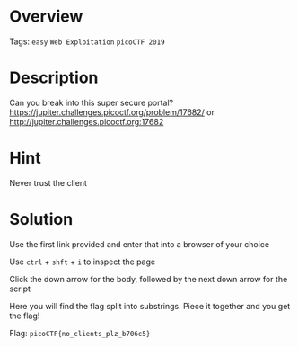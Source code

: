 # Overview
Tags: `easy` `Web Exploitation` `picoCTF 2019`

# Description
Can you break into this super secure portal? https://jupiter.challenges.picoctf.org/problem/17682/ or http://jupiter.challenges.picoctf.org:17682

# Hint
Never trust the client

# Solution
Use the first link provided and enter that into a browser of your choice

Use `ctrl` + `shft` + `i` to inspect the page

Click the down arrow for the body, followed by the next down arrow for the script

Here you will find the flag split into substrings. Piece it together and you get the flag!

Flag: `picoCTF{no_clients_plz_b706c5}`
